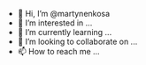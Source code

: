 - 👋 Hi, I’m @martynenkosa
- 👀 I’m interested in ...
- 🌱 I’m currently learning ...
- 💞️ I’m looking to collaborate on ...
- 📫 How to reach me ...

<!---
martynenkosa/martynenkosa is a ✨ special ✨ repository because its `README.md` (this file) appears on your GitHub profile.
You can click the Preview link to take a look at your changes.
--->
